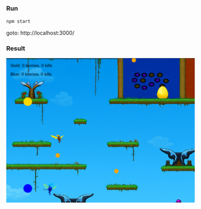 ### Run

```bash
npm start
```

goto: http://localhost:3000/

### Result

<img src="result-killer-queen.png"  width="600" >